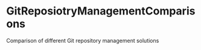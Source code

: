 GitReposiotryManagementComparisons
==================================

Comparison of different Git repository management solutions
